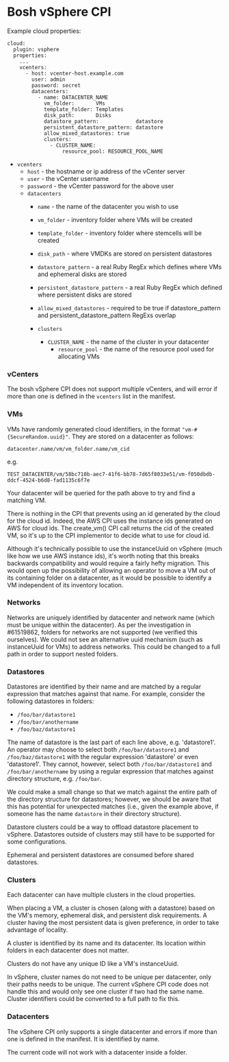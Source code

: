 # Bosh vSphere CPI


Example cloud properties:

```
cloud:
  plugin: vsphere
  properties:
	...
    vcenters:
      - host: vcenter-host.example.com
        user: admin
        password: secret
        datacenters:
          - name: DATACENTER_NAME
            vm_folder:       VMs
            template_folder: Templates
            disk_path:       Disks
            datastore_pattern:            datastore
            persistent_datastore_pattern: datastore
            allow_mixed_datastores: true
            clusters:
              - CLUSTER_NAME:
                  resource_pool: RESOURCE_POOL_NAME
```
* `vcenters`
	* `host` - the hostname or ip address of the vCenter server
	* `user` - the vCenter username
	* `password` - the vCenter password for the above user
	* `datacenters`
		* `name` - the name of the datacenter you wish to use
		* `vm_folder` - inventory folder where VMs will be created
		* `template_folder` - inventory folder where stemcells will be created
		* `disk_path` - where VMDKs are stored on persistent datastores
		* `datastore_pattern` - a real Ruby RegEx which defines where VMs and ephemeral disks are stored
		* `persistent_datastore_pattern` - a real Ruby RegEx which defined where persistent disks are stored
		* `allow_mixed_datastores` - required to be true if datastore\_pattern and persistent\_datastore\_pattern RegExs overlap

		* `clusters`
  			* `CLUSTER_NAME` - the name of the cluster in your datacenter
  				* `resource_pool` - the name of the resource pool used for allocating VMs


### vCenters

The bosh vSphere CPI does not support multiple vCenters, and will error if more
than one is defined in the `vcenters` list in the manifest.

### VMs

VMs have randomly generated cloud identifiers, in the format `"vm-#{SecureRandom.uuid}"`. They are stored on a datacenter as follows:

`datacenter.name/vm/vm_folder.name/vm_cid`

e.g.

 `TEST_DATACENTER/vm/58bc710b-aec7-41f6-bb78-7d65f8033e51/vm-f050dbdb-ddcf-4524-b6d8-fad1135c6f7e`

Your datacenter will be queried for the path above to try and find a matching VM.

There is nothing in the CPI that prevents using an id generated by the cloud for the cloud id. Indeed, the AWS CPI uses the instance ids generated on AWS
for cloud ids. The create_vm() CPI call returns the cid of the created VM, so it's up to the CPI implementor to decide what to use for cloud id.

Although it's technically possible to use the instanceUuid on vSphere (much like how we use AWS instance ids), it's worth noting that this breaks backwards compatibility and would require a fairly hefty migration. This would open up the possibility of allowing an operator to move a VM out of its containing folder on a datacenter, as it would be possible to identify a VM independent of its inventory location.

### Networks

Networks are uniquely identified by datacenter and network name (which must be unique within the datacenter). As per the investigation in #61519862, folders for networks are not supported (we verified this ourselves). We could not see an alternative uuid mechanism (such as instanceUuid for VMs) to address networks. This could be changed to a full path in order to support nested folders.

### Datastores

Datastores are identified by their name and are matched by a regular expression that matches against that name. For example, consider the following datastores in folders:

- `/foo/bar/datastore1`
- `/foo/bar/anothername`
- `/foo/baz/datastore1`

The name of datastore is the last part of each line above, e.g. 'datastore1'. An operator may choose to select both `/foo/bar/datastore1` and `/foo/baz/datastore1` with the regular expression 'datastore' or even 'datastore1'. They cannot, however, select both `/foo/bar/datastore1` and `/foo/bar/anothername` by using a regular expression that matches against directory structure, e.g. `/foo/bar`.

We could make a small change so that we match against the entire path of the directory structure for datastores; however, we should be aware that this has potential for unexpected matches (i.e., given the example above, if someone has the name `datastore` in their directory structure).

Datastore clusters could be a way to offload datastore placement to vSphere. Datastores outside of clusters may still have to be supported for some configurations.

Ephemeral and persistent datastores are consumed before shared datastores.

### Clusters

Each datacenter can have multiple clusters in the cloud properties.

When placing a VM, a cluster is chosen (along with a datastore) based on the VM's memory, ephemeral disk, and persistent disk requirements. A cluster having the most persistent data is given preference, in order to take advantage of locality.

A cluster is identified by its name and its datacenter. Its location within folders in each datacenter does not matter.

Clusters do not have any unique ID like a VM's instanceUuid.

In vSphere, cluster names do not need to be unique per datacenter, only their paths needs to be unique. The current vSphere CPI code does not handle this and would only see one cluster if two had the same name. Cluster identifiers could be converted to a full path to fix this.

### Datacenters

The vSphere CPI only supports a single datacenter and errors if more than one is defined in the manifest. It is identified by name.

The current code will not work with a datacenter inside a folder.